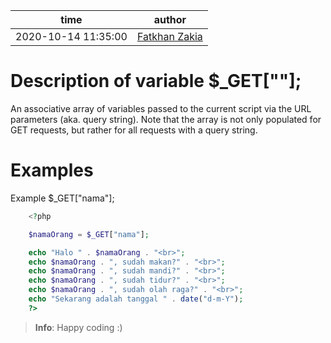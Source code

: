time | author
-|-
2020-10-14 11:35:00 | [Fatkhan Zakia](https://github.com/FatkhanZakia)

# Description of variable $_GET[""];
An associative array of variables passed to the current script via the URL parameters (aka. query string). Note that the array is not only populated for GET requests, but rather for all requests with a query string.

# Examples
Example $_GET["nama"];

```php
    <?php

    $namaOrang = $_GET["nama"];

    echo "Halo " . $namaOrang . "<br>";
    echo $namaOrang . ", sudah makan?" . "<br>";
    echo $namaOrang . ", sudah mandi?" . "<br>";
    echo $namaOrang . ", sudah tidur?" . "<br>";
    echo $namaOrang . ", sudah olah raga?" . "<br>";
    echo "Sekarang adalah tanggal " . date("d-m-Y");
    ?>
```


> **Info**:
> Happy coding :)
